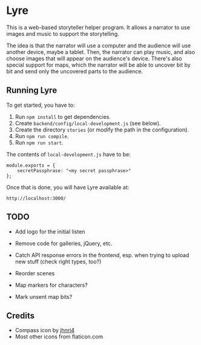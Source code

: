 Lyre
====

This is a web-based storyteller helper program. It allows a narrator
to use images and music to support the storytelling.

The idea is that the narrator will use a computer and the audience
will use another device, maybe a tablet. Then, the narrator can play
music, and also choose images that will appear on the audience's
device. There's also special support for maps, which the narrator will
be able to uncover bit by bit and send only the uncovered parts to the
audience.

Running Lyre
------------

To get started, you have to:

1. Run `npm install` to get dependencies.
1. Create `backend/config/local-development.js` (see below).
1. Create the directory `stories` (or modify the path in the
   configuration).
1. Run `npm run compile`.
1. Run `npm run start`.

The contents of `local-development.js` have to be:

    module.exports = {
        secretPassphrase: "<my secret passphrase>"
    };

Once that is done, you will have Lyre available at:

    http://localhost:3000/


TODO
----

* Add logo for the initial listen

* Remove code for galleries, jQuery, etc.
* Catch API response errors in the frontend, esp. when trying to upload new stuff (check right types, too?)
* Reorder scenes
* Map markers for characters?
* Mark unsent map bits?

Credits
-------
* Compass icon by [jhnri4](https://openclipart.org/detail/87583/compass-symbol)
* Most other icons from flaticon.com

